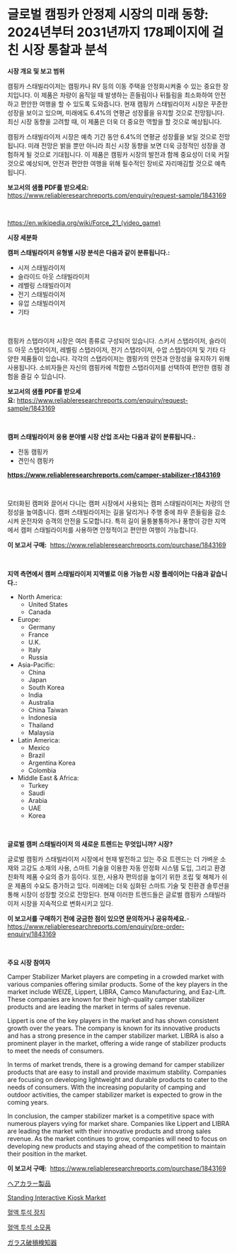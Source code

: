 <p><h1>글로벌 캠핑카 안정제 시장의 미래 동향: 2024년부터 2031년까지 178페이지에 걸친 시장 통찰과 분석</h1></p><p><strong>시장 개요 및 보고 범위</strong></p>
<p><p>캠핑카 스태빌라이저는 캠핑카나 RV 등의 이동 주택을 안정화시켜줄 수 있는 중요한 장치입니다. 이 제품은 차량이 움직일 때 발생하는 흔들림이나 뒤틀림을 최소화하여 안전하고 편안한 여행을 할 수 있도록 도와줍니다. 현재 캠핑카 스태빌라이저 시장은 꾸준한 성장을 보이고 있으며, 미래에도 6.4%의 연평균 성장률을 유지할 것으로 전망됩니다. 최신 시장 동향을 고려할 때, 이 제품은 더욱 더 중요한 역할을 할 것으로 예상됩니다.</p><p>캠핑카 스태빌라이저 시장은 예측 기간 동안 6.4%의 연평균 성장률을 보일 것으로 전망됩니다. 미래 전망은 밝을 뿐만 아니라 최신 시장 동향을 보면 더욱 긍정적인 성장을 경험하게 될 것으로 기대됩니다. 이 제품은 캠핑카 시장의 발전과 함께 중요성이 더욱 커질 것으로 예상되며, 안전과 편안한 여행을 위해 필수적인 장비로 자리매김할 것으로 예측됩니다.</p></p>
<p><strong>보고서의 샘플 PDF를 받으세요:</strong> <a href="https://www.reliableresearchreports.com/enquiry/request-sample/1843169">https://www.reliableresearchreports.com/enquiry/request-sample/1843169</a></p>
<p>&nbsp;</p>
<p><a href="https://en.wikipedia.org/wiki/Force_21_(video_game)">https://en.wikipedia.org/wiki/Force_21_(video_game)</a></p>
<p><strong>시장 세분화</strong></p>
<p><strong>캠퍼 스태빌라이저 유형별 시장 분석은 다음과 같이 분류됩니다.:</strong></p>
<p><ul><li>시저 스태빌라이저</li><li>슬라이드 아웃 스태빌라이저</li><li>레벨링 스태빌라이저</li><li>전기 스태빌라이저</li><li>유압 스태빌라이저</li><li>기타</li></ul></p>
<p>&nbsp;</p>
<p><p>캠핑카 스탭라이저 시장은 여러 종류로 구성되어 있습니다. 스키서 스탭라이저, 슬라이드 아웃 스탭라이저, 레벨링 스탭라이저, 전기 스탭라이저, 수압 스탭라이저 및 기타 다양한 제품들이 있습니다. 각각의 스탭라이저는 캠핑카의 안전과 안정성을 유지하기 위해 사용됩니다. 소비자들은 자신의 캠핑카에 적합한 스탭라이저를 선택하여 편안한 캠핑 경험을 즐길 수 있습니다.</p></p>
<p><strong>보고서의 샘플 PDF를 받으세요:</strong>&nbsp;<a href="https://www.reliableresearchreports.com/enquiry/request-sample/1843169">https://www.reliableresearchreports.com/enquiry/request-sample/1843169</a></p>
<p>&nbsp;</p>
<p><strong> 캠퍼 스태빌라이저 응용 분야별 시장 산업 조사는 다음과 같이 분류됩니다.:</strong></p>
<p><ul><li>전동 캠핑카</li><li>견인식 캠핑카</li></ul></p>
<p><strong><a href="https://www.reliableresearchreports.com/camper-stabilizer-r1843169">https://www.reliableresearchreports.com/camper-stabilizer-r1843169</a></strong></p>
<p>&nbsp;</p>
<p><p>모터화된 캠퍼와 끌어서 다니는 캠퍼 시장에서 사용되는 캠퍼 스태빌라이저는 차량의 안정성을 높여줍니다. 캠퍼 스태빌라이저는 길을 달리거나 주행 중에 좌우 흔들림을 감소시켜 운전자와 승객의 안전을 도모합니다. 특히 길이 울퉁불퉁하거나 풍향이 강한 지역에서 캠퍼 스태빌라이저를 사용하면 안정적이고 편안한 여행이 가능합니다.</p></p>
<p><strong>이 보고서 구매:</strong>&nbsp; <a href="https://www.reliableresearchreports.com/purchase/1843169">https://www.reliableresearchreports.com/purchase/1843169</a></p>
<p>&nbsp;</p>
<p><strong>지역 측면에서 캠퍼 스태빌라이저 지역별로 이용 가능한 시장 플레이어는 다음과 같습니다.:</strong></p>
<p><ul>
    <li>
        North America:
        <ul>
            <li>United States</li>
            <li>Canada</li>
        </ul>
    </li>
    <li>
        Europe:
        <ul>
            <li>Germany</li>
            <li>France</li>
            <li>U.K.</li>
            <li>Italy</li>
            <li>Russia</li>
        </ul>
    </li>
    <li>
        Asia-Pacific:
        <ul>
            <li>China</li>
            <li>Japan</li>
            <li>South Korea</li>
            <li>India</li>
            <li>Australia</li>
            <li>China Taiwan</li>
            <li>Indonesia</li>
            <li>Thailand</li>
            <li>Malaysia</li>
        </ul>
    </li>
    <li>
        Latin America:
        <ul>
            <li>Mexico</li>
            <li>Brazil</li>
            <li>Argentina Korea</li>
            <li>Colombia</li>
        </ul>
    </li>
    <li>
        Middle East & Africa:
        <ul>
            <li>Turkey</li>
            <li>Saudi</li>
            <li>Arabia</li>
            <li>UAE</li>
            <li>Korea</li>
        </ul>
    </li>
    </ul></p>
<p>&nbsp;</p>
<p><strong>글로벌 캠퍼 스태빌라이저 의 새로운 트렌드는 무엇입니까? 시장?</strong></p>
<p><p>글로벌 캠핑카 스태빌라이저 시장에서 현재 발전하고 있는 주요 트렌드는 더 가벼운 소재와 고강도 소재의 사용, 스마트 기술을 이용한 자동 안정화 시스템 도입, 그리고 환경 친화적 제품 수요의 증가 등이다. 또한, 사용자 편의성을 높이기 위한 조립 및 해체가 쉬운 제품의 수요도 증가하고 있다. 미래에는 더욱 심화된 스마트 기술 및 친환경 솔루션을 통해 시장이 성장할 것으로 전망된다. 현재 이러한 트렌드들은 글로벌 캠핑카 스태빌라이저 시장을 지속적으로 변화시키고 있다.</p></p>
<p><strong>이 보고서를 구매하기 전에 궁금한 점이 있으면 문의하거나 공유하세요.</strong>- <a href="https://www.reliableresearchreports.com/enquiry/pre-order-enquiry/1843169">https://www.reliableresearchreports.com/enquiry/pre-order-enquiry/1843169</a></p>
<p>&nbsp;</p>
<p><strong>주요 시장 참여자</strong></p>
<p><p>Camper Stabilizer Market players are competing in a crowded market with various companies offering similar products. Some of the key players in the market include WEIZE, Lippert, LIBRA, Camco Manufacturing, and Eaz-Lift. These companies are known for their high-quality camper stabilizer products and are leading the market in terms of sales revenue.</p><p>Lippert is one of the key players in the market and has shown consistent growth over the years. The company is known for its innovative products and has a strong presence in the camper stabilizer market. LIBRA is also a prominent player in the market, offering a wide range of stabilizer products to meet the needs of consumers.</p><p>In terms of market trends, there is a growing demand for camper stabilizer products that are easy to install and provide maximum stability. Companies are focusing on developing lightweight and durable products to cater to the needs of consumers. With the increasing popularity of camping and outdoor activities, the camper stabilizer market is expected to grow in the coming years.</p><p>In conclusion, the camper stabilizer market is a competitive space with numerous players vying for market share. Companies like Lippert and LIBRA are leading the market with their innovative products and strong sales revenue. As the market continues to grow, companies will need to focus on developing new products and staying ahead of the competition to maintain their position in the market.</p></p>
<p><strong>이 보고서 구매:</strong>&nbsp;&nbsp;<a href="https://www.reliableresearchreports.com/purchase/1843169">https://www.reliableresearchreports.com/purchase/1843169</a></p>
<p><p><a href="https://medium.com/@sashabeier2023/2024%E5%B9%B4%E3%81%8B%E3%82%892031%E5%B9%B4%E3%81%BE%E3%81%A7%E3%81%AE%E5%9B%BD%E9%9A%9B%E3%83%98%E3%82%A2%E3%82%AB%E3%83%A9%E3%83%BC%E3%83%AA%E3%83%B3%E3%82%B0%E8%A3%BD%E5%93%81%E5%B8%82%E5%A0%B4%E3%81%AE%E5%B0%86%E6%9D%A5%E5%8B%95%E5%90%91-127%E3%83%9A%E3%83%BC%E3%82%B8%E3%81%AE%E5%B8%82%E5%A0%B4%E6%B4%9E%E5%AF%9F%E3%81%A8%E5%88%86%E6%9E%90-35c86ec610c1">ヘアカラー製品</a></p><p><a href="https://issuu.com/reportprime-2/docs/standing-interactive-kiosk-market-size-2030.pptx">Standing Interactive Kiosk Market</a></p><p><a href="https://github.com/KellyLyncyh543964/Market-Research-Report-List-3/blob/main/489306968639.md">혈액 투석 장치</a></p><p><a href="https://github.com/rcabello548/Market-Research-Report-List-3/blob/main/452548168640.md">혈액 투석 소모품</a></p><p><a href="https://github.com/zjkmgcs938405/Market-Research-Report-List-4/blob/main/640221453886.md">ガラス破損検知器</a></p></p>